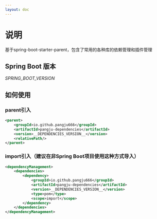 ```yaml
---
layout: doc
---
```


# 说明
基于spring-boot-starter-parent，包含了常用的各种库的依赖管理和插件管理

## Spring Boot 版本
_SPRING_BOOT_VERSION_

## 如何使用

### parent引入
```xml
<parent>
    <groupId>io.github.pangju666</groupId>
    <artifactId>pangju-dependencies</artifactId>
    <version>__DEPENDENCIES_VERSION__</version>
    <relativePath/>
</parent>
```

### import引入（建议在非Spring Boot项目使用这种方式导入）
```xml
<dependencyManagement>
    <dependencies>
        <dependency>
            <groupId>io.github.pangju666</groupId>
            <artifactId>pangju-dependencies</artifactId>
            <version>__DEPENDENCIES_VERSION__</version>
            <type>pom</type>
            <scope>import</scope>
        </dependency>
    </dependencies>
</dependencyManagement>
```
